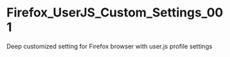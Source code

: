 # Firefox_UserJS_Custom_Settings_001
Deep customized setting for Firefox browser with user.js profile settings
